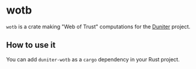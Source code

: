 # wotb

`wotb` is a crate making "Web of Trust" computations for
the [Duniter] project.

[Duniter]: https://duniter.org/en/

## How to use it

You can add `duniter-wotb` as a `cargo` dependency in your Rust project.